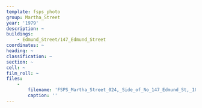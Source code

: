 ```yaml
---
template: fsps_photo
group: Martha_Street
year: '1979'
description: ~
buildings:
    - Edmund_Street/147_Edmund_Street
coordinates: ~
heading: ~
classification: ~
section: ~
cell: ~
film_roll: ~
files:
    -
        filename: 'FSPS_Martha_Street_024,_Side_of_No_147_Edmund_St,_18-5-D,_1979.png'
        caption: ''
---
```

